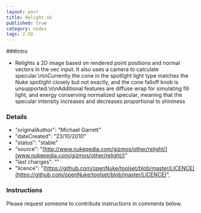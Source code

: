 ```yaml
---
layout: post
title: Relight.nk
published: true
category: nodes
tags: 2.5D
---
```


###Intro
- Relights a 2D image based on rendered point positions and normal vectors in the vec input. It also uses a camera to calculate specular.\n\nCurrently the cone in the spotlight light type matches the Nuke spotlight closely but not exactly, and the cone falloff knob is unsupported.\n\nAdditional features are diffuse wrap for simulating fill light, and energy conserving normalized specular, meaning that the specular intensity increases and decreases proportional to shininess

### Details
- "originalAuthor": "Michael Garrett"
- "dateCreated": "23/10/2010"
- "status": "stable"
- "source": "[http://www.nukepedia.com/gizmos/other/relight/](www.nukepedia.com/gizmos/other/relight/)"
- "last changes": ""
- "licence": "[https://github.com/openNuke/toolset/blob/master/LICENCE](https://github.com/openNuke/toolset/blob/master/LICENCE)",

### Instructions
Please request someone to contribute instructions in comments below.
